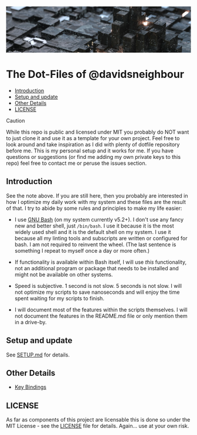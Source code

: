 ![The Dotfiles of @davidsneighbour](.github/images/header.jpg)

# The Dot-Files of @davidsneighbour

* [Introduction](#introduction)
* [Setup and update](#setup-and-update)
* [Other Details](#other-details)
* [LICENSE](#license)

> [!CAUTION]
> While this repo is public and licensed under MIT you probably do NOT want to just clone it and use it as a template for your own project. Feel free to look around and take inspiration as I did with plenty of dotfile repository before me. This is my personal setup and it works for me. If you have questions or suggestions (or find me adding my own private keys to this repo) feel free to contact me or peruse the issues section.

## Introduction

See the note above. If you are still here, then you probably are interested in how I optimize my daily work with my system and these files are the result of that. I try to abide by some rules and principles to make my life easier:

* I use [GNU Bash](https://www.gnu.org/software/bash/) (on my system currently v5.2+). I don't use any fancy new and better shell, just `/bin/bash`. I use it because it is the most widely used shell and it is the default shell on my system. I use it because all my linting tools and subscripts are written or configured for bash. I am not required to reinvent the wheel. (The last sentence is something I repeat to myself once a day or more often.)

* If functionality is available within Bash itself, I will use _this_ functionality, not an additional program or package that needs to be installed and might not be available on other systems.

* Speed is subjective. 1 second is not slow. 5 seconds is not slow. I will not optimize my scripts to save nanoseconds and will enjoy the time spent waiting for my scripts to finish.

* I will document most of the features within the scripts themselves. I will not document the features in the README.md file or only mention them in a drive-by.

## Setup and update

See [SETUP.md](SETUP.md) for details.

## Other Details

* [Key Bindings](documentation/keybindings.md)

## LICENSE

As far as components of this project are licensable this is done so under the MIT License - see the [LICENSE](LICENSE.md) file for details. Again… use at your own risk.
